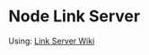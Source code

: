 # Node Link Server
Using: [Link Server Wiki](https://xuyang1638.github.io/node-link-server/index.html)
